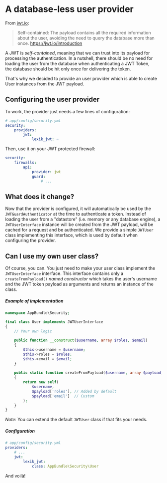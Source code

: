 A database-less user provider
=============================

From [jwt.io](https://jwt.io/introduction):

> Self-contained: The payload contains all the required information about the user, avoiding the need to query the database more than once.
> https://jwt.io/introduction

A JWT is _self-contained_, meaning that we can trust into its payload for processing the authentication. 
In a nutshell, there should be no need for loading the user from the database when authenticating a JWT Token,  
the database should be hit only once for delivering the token. 

That's why we decided to provide an user provider which is able to create User instances from the JWT payload.

Configuring the user provider
-----------------------------

To work, the provider just needs a few lines of configuration:

```yaml
# app/config/security.yml
security:
    providers:
        jwt:
            lexik_jwt: ~
```

Then, use it on your JWT protected firewall:

```yaml
security:
    firewalls:
        api:
            provider: jwt
            guard:
                # ...
```

What does it change?
--------------------

Now that the provider is configured, it will automatically be used by the `JWTGuardAuthenticator` at the time to authenticate a token.
Instead of loading the user from a "datastore" (i.e. memory or any database engine), a `JWTUserInterface` instance will be created from the JWT payload, will be cached for a request and be authenticated.
We provide a simple  `JWTUser` class implementing this interface, which is used by default when configuring the provider.

Can I use my own user class?
----------------------------

Of course, you can. You just need to make your user class implement the `JWTUserInterface` interface.
This interface contains only a `createFromPayload()` _named constructor_ which takes the user's username and 
the JWT token payload as arguments and returns an instance of the class.

##### Example of implementation

```php
namespace AppBundle\Security;

final class User implements JWTUserInterface
{
    // Your own logic
    
    public function __construct($username, array $roles, $email)
    {
        $this->username = $username;
        $this->roles = $roles;
        $this->email = $email;
    }
    
    public static function createFromPayload($username, array $payload)
    {
        return new self(
            $username,
            $payload['roles'], // Added by default
            $payload['email']  // Custom
        );
    }
}
```

_Note_:  You can extend the default `JWTUser` class if that fits your needs.

##### Configuration

```yaml
# app/config/security.yml
providers:
    # ...
    jwt:
        lexik_jwt:
            class: AppBundle\Security\User
```

And voilà!
